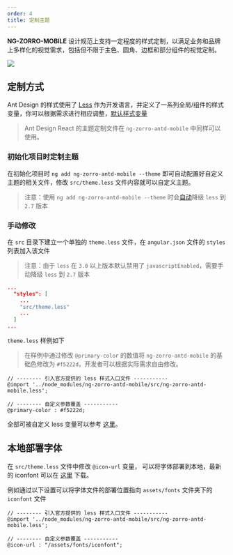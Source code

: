 ```yaml
---
order: 4
title: 定制主题
---
```


**NG-ZORRO-MOBILE** 设计规范上支持一定程度的样式定制，以满足业务和品牌上多样化的视觉需求，包括但不限于主色、圆角、边框和部分组件的视觉定制。

![](https://gw.alipayobjects.com/zos/rmsportal/bvJhBmAfTWsUixLpGLbL.png)

## 定制方式

Ant Design 的样式使用了 [Less](http://lesscss.org/) 作为开发语言，并定义了一系列全局/组件的样式变量，你可以根据需求进行相应调整，[默认样式变量](https://github.com/NG-ZORRO/ng-zorro-antd-mobile/blob/master/components/style/themes/default.less)

> Ant Design React 的主题定制文件在 `ng-zorro-antd-mobile` 中同样可以使用。

### 初始化项目时定制主题

在初始化项目时 `ng add ng-zorro-antd-mobile --theme` 即可自动配置好自定义主题的相关文件，修改 `src/theme.less` 文件内容就可以自定义主题。

> 注意：使用 `ng add ng-zorro-antd-mobile --theme` 时会[自动](https://github.com/angular/angular-cli/issues/10430)降级 `less` 到 `2.7` 版本

### 手动修改

在 `src` 目录下建立一个单独的 `theme.less` 文件，在 `angular.json` 文件的 `styles` 列表加入该文件

> 注意：由于 `less` 在 `3.0` 以上版本默认禁用了 `javascriptEnabled`，需要手动降级 `less` 到 `2.7` 版本

```json
...
  "styles": [
    ...
    "src/theme.less"
    ...
  ]
...
```

`theme.less` 样例如下

> 在样例中通过修改 `@primary-color` 的数值将 `ng-zorro-antd-mobile` 的基础色修改为 `#f5222d`，开发者可以根据实际需求自由修改。

```less
// -------- 引入官方提供的 less 样式入口文件 -----------
@import '../node_modules/ng-zorro-antd-mobile/src/ng-zorro-antd-mobile.less';

// -------- 自定义参数覆盖 -----------
@primary-color : #f5222d;
```

全部可被自定义 less 变量可以参考 [这里](https://github.com/NG-ZORRO/ng-zorro-antd-mobile/blob/master/site_scripts/_site/src/theme.less)。

## 本地部署字体

在 `src/theme.less` 文件中修改 `@icon-url` 变量， 可以将字体部署到本地，最新的 iconfont 可以在 [这里](https://github.com/ant-design/ant-design/releases/download/resource/iconfont-3.x.zip) 下载。

例如通过以下设置可以将字体文件的部署位置指向 `assets/fonts` 文件夹下的 `iconfont` 文件

```less
// -------- 引入官方提供的 less 样式入口文件 -----------
@import '../node_modules/ng-zorro-antd-mobile/src/ng-zorro-antd-mobile.less';

// -------- 自定义参数覆盖 -----------
@icon-url : "/assets/fonts/iconfont";
```
